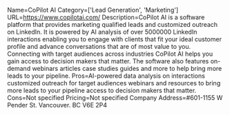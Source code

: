 Name=CoPilot AI
Category=['Lead Generation', 'Marketing']
URL=https://www.copilotai.com/
Description=CoPilot AI is a software platform that provides marketing qualified leads and customized outreach on LinkedIn. It is powered by AI analysis of over 5000000 LinkedIn interactions enabling you to engage with clients that fit your ideal customer profile and advance conversations that are of most value to you. Connecting with target audiences across industries CoPilot AI helps you gain access to decision makers that matter. The software also features on-demand webinars articles case studies guides and more to help bring more leads to your pipeline.
Pros=AI-powered data analysis on interactions customized outreach for target audiences webinars and resources to bring more leads to your pipeline access to decision makers that matter.
Cons=Not specified
Pricing=Not specified
Company Address=#601-1155 W Pender St. Vancouver. BC V6E 2P4
